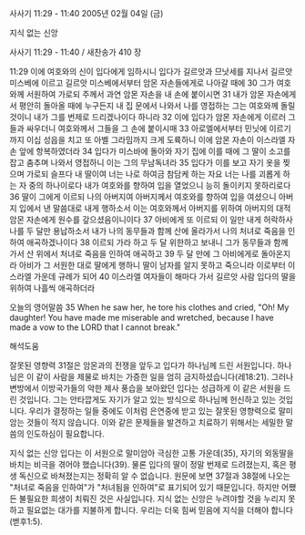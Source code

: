 사사기 11:29 - 11:40 
2005년 02월 04일 (금)

지식 없는 신앙



사사기 11:29 - 11:40 / 새찬송가 410 장


11:29 이에 여호와의 신이 입다에게 임하시니 입다가 길르앗과 므낫세를 지나서 길르앗 미스베에 이르고 길르앗 미스베에서부터 암몬 자손들에게로 나아갈 때에 30 그가 여호와께 서원하여 가로되 주께서 과연 암몬 자손을 내 손에 붙이시면 31 내가 암몬 자손에게서 평안히 돌아올 때에 누구든지 내 집 문에서 나와서 나를 영접하는 그는 여호와께 돌릴 것이니 내가 그를 번제로 드리겠나이다 하니라 32 이에 입다가 암몬 자손에게 이르러 그들과 싸우더니 여호와께서 그들을 그 손에 붙이시매 33 아로엘에서부터 민닛에 이르기까지 이십 성읍을 치고 또 아벨 그라밈까지 크게 도륙하니 이에 암몬 자손이 이스라엘 자손 앞에 항복하였더라 34 입다가 미스바에 돌아와 자기 집에 이를 때에 그 딸이 소고를 잡고 춤추며 나와서 영접하니 이는 그의 무남독녀라 35 입다가 이를 보고 자기 옷을 찢으며 가로되 슬프다 내 딸이여 너는 나로 하여금 참담케 하는 자요 너는 나를 괴롭게 하는 자 중의 하나이로다 내가 여호와를 향하여 입을 열었으니 능히 돌이키지 못하리로다 36 딸이 그에게 이르되 나의 아버지여 아버지께서 여호와를 향하여 입을 여셨으니 아버지 입에서 낸 말씀대로 내게 행하소서 이는 여호와께서 아버지를 위하여 아버지의 대적 암몬 자손에게 원수를 갚으셨음이니이다 37 아비에게 또 이르되 이 일만 내게 허락하사 나를 두 달만 용납하소서 내가 나의 동무들과 함께 산에 올라가서 나의 처녀로 죽음을 인하여 애곡하겠나이다 38 이르되 가라 하고 두 달 위한하고 보내니 그가 동무들과 함께 가서 산 위에서 처녀로 죽음을 인하여 애곡하고 39 두 달 만에 그 아비에게로 돌아온지라 아비가 그 서원한 대로 딸에게 행하니 딸이 남자를 알지 못하고 죽으니라 이로부터 이스라엘 가운데 규례가 되어 40 이스라엘 여자들이 해마다 가서 길르앗 사람 입다의 딸을 위하여 나흘씩 애곡하더라

오늘의 영어말씀
35 When he saw her, he tore his clothes and cried, "Oh! My daughter! You have made me miserable and wretched, because I have made a vow to the LORD that I cannot break."

해석도움





잘못된 영향력
31절은 암몬과의 전쟁을 앞두고 입다가 하나님께 드린 서원입니다. 하나님은 이 같이 사람을 제물로 바치는 가증한 일을 엄히 금지하셨습니다(레18:21). 그러나 변방에서 이방국가들의 악한 제사 풍습을 보아왔던 입다는 성급하게 이 같은 서원을 드린 것입니다. 그는 안타깝게도 자기가 알고 있는 방식으로 하나님께 헌신하고 있는 것입니다. 우리가 결정하는 일들 중에도 이처럼 은연중에 받고 있는 잘못된 영향력으로 말미암는 것들이 적지 않습니다. 이와 같은 문제들을 발견하고 치료하기 위해서는 세밀한 말씀의 인도하심이 필요합니다.    

지식 없는 신앙
입다는 이 서원으로 말미암아 극심한 고통 가운데(35), 자기의 외동딸을 바치는 비극을 겪어야 했습니다(39). 물론 입다의 딸이 정말 번제로 드려졌는지, 혹은 평생 독신으로 바쳐졌는지는 정확히 알 수 없습니다. 원문에 보면 37절과 38절에 나오는 "처녀로 죽음을 인하여"가 "처녀됨을 인하여"로 표기되어 있기 때문입니다. 하지만 어쨌든 불필요한 희생이 치뤄진 것은 사실입니다. 지식 없는 신앙은 누려야할 것을 누리지 못하고 필요없는 대가를 지불하게 합니다. 우리는 더욱 힘써 믿음에 지식을 더해야 합니다(벧후1:5).